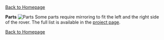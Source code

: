 
[Back to Homepage](https://github.com/andreagavazzi/Curiosity)

**Parts**
<img src="https://github.com/andreagavazzi/Curiosity/blob/main/images/design/parts.jpg" alt="Parts"/>
Some parts require mirroring to fit the left and the right side of the rover. The full list is available in the [project page](https://github.com/andreagavazzi/Curiosity/projects/1).

[Back to Homepage](https://github.com/andreagavazzi/Curiosity)

